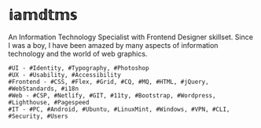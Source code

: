 # 𝕚𝕒𝕞𝕕𝕥𝕞𝕤

An Information Technology Specialist with Frontend Designer skillset. Since I was a boy, I have been amazed by many aspects of information technology and the world of web graphics.

```
#UI - #Identity, #Typography, #Photoshop 
#UX - #Usability, #Accessibility
#Frontend - #CSS, #Flex, #Grid, #CQ, #MQ, #HTML, #jQuery, #WebStandards, #i18n
#Web - #CSP, #Netlify, #GIT, #11ty, #Bootstrap, #Wordpress, #Lighthouse, #Pagespeed
#IT - #PC, #Android, #Ubuntu, #LinuxMint, #Windows, #VPN, #CLI, #Security, #Users
```
